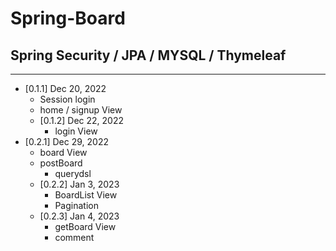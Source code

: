 # Spring-Board
## Spring Security / JPA / MYSQL / Thymeleaf 
*****
* [0.1.1] Dec 20, 2022
  - Session login
  - home / signup View
  - [0.1.2] Dec 22, 2022
    + login View
* [0.2.1] Dec 29, 2022
  - board View
  - postBoard
    + querydsl
  - [0.2.2] Jan 3, 2023
    + BoardList View
    + Pagination
  - [0.2.3] Jan 4, 2023
    + getBoard View
    + comment
